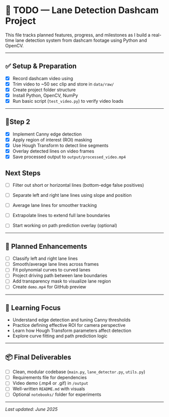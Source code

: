 # 📝 TODO — Lane Detection Dashcam Project

This file tracks planned features, progress, and milestones as I build a real-time lane detection system from dashcam footage using Python and OpenCV.

---

## ✅ Setup & Preparation

- [x] Record dashcam video using
- [x] Trim video to ~50 sec clip and store in `data/raw/`
- [x] Create project folder structure
- [x] Install Python, OpenCV, NumPy
- [x] Run basic script (`test_video.py`) to verify video loads

---

## 🚧Step 2

- [x] Implement Canny edge detection
- [x] Apply region of interest (ROI) masking
- [x] Use Hough Transform to detect line segments
- [x] Overlay detected lines on video frames
- [x] Save processed output to `output/processed_video.mp4`

## Next Steps
- [ ] Filter out short or horizontal lines (bottom-edge false positives)
- [ ] Separate left and right lane lines using slope and position
- [ ] Average lane lines for smoother tracking
- [ ] Extrapolate lines to extend full lane boundaries
- [ ] Start working on path prediction overlay (optional)


---

## 🔮 Planned Enhancements

- [ ] Classify left and right lane lines
- [ ] Smooth/average lane lines across frames
- [ ] Fit polynomial curves to curved lanes
- [ ] Project driving path between lane boundaries
- [ ] Add transparency mask to visualize lane region
- [ ] Create `demo.mp4` for GitHub preview

---

## 🧠 Learning Focus

- Understand edge detection and tuning Canny thresholds
- Practice defining effective ROI for camera perspective
- Learn how Hough Transform parameters affect detection
- Explore curve fitting and path prediction logic

---

## 📦 Final Deliverables

- [ ] Clean, modular codebase (`main.py`, `lane_detector.py`, `utils.py`)
- [ ] Requirements file for dependencies
- [ ] Video demo (.mp4 or .gif) in `/output`
- [ ] Well-written `README.md` with visuals
- [ ] Optional `notebooks/` folder for experiments

---

*Last updated: June 2025*
